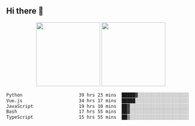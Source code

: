 ## Hi there 👋
<div align="center">
<span>  </span>
<img height="170px" src="https://github-readme-stats.vercel.app/api?username=bigQY&show_icons=true&count_private==true&v=3" /><span>        </span><img height="170px" src="https://github-readme-stats.vercel.app/api/top-langs/?username=bigQY&layout=compact&langs_count=8&v=3" />
<span>  </span>
</div>
<div align="center">

<!--START_SECTION:waka-->

```txt
Python                     39 hrs 23 mins  █████▓░░░░░░░░░░░░░░░░░░░   22.70 %
Vue.js                     34 hrs 17 mins  █████░░░░░░░░░░░░░░░░░░░░   19.76 %
JavaScript                 19 hrs 10 mins  ██▓░░░░░░░░░░░░░░░░░░░░░░   11.05 %
Bash                       17 hrs 55 mins  ██▓░░░░░░░░░░░░░░░░░░░░░░   10.33 %
TypeScript                 15 hrs 55 mins  ██▒░░░░░░░░░░░░░░░░░░░░░░   09.17 %
```

<!--END_SECTION:waka-->
</div>
